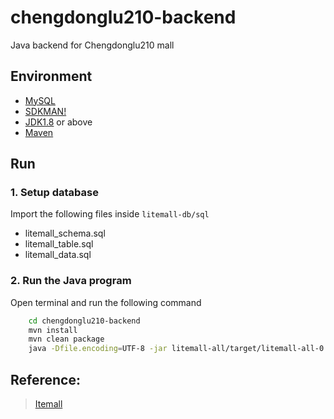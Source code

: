 # chengdonglu210-backend
Java backend for Chengdonglu210 mall

## Environment 
* [MySQL](https://dev.mysql.com/downloads/mysql/)
* [SDKMAN!](https://sdkman.io/install)
* [JDK1.8](https://sdkman.io/jdks#jdk.java.net) or above
* [Maven](https://sdkman.io/sdks#maven)

## Run
### 1. Setup database 
Import the following files inside `litemall-db/sql`
* litemall_schema.sql
* litemall_table.sql
* litemall_data.sql

### 2. Run the Java program
Open terminal and run the following command
```bash
    cd chengdonglu210-backend
    mvn install
    mvn clean package
    java -Dfile.encoding=UTF-8 -jar litemall-all/target/litemall-all-0.1.0-exec.jar
```

## Reference: 
> [Itemall](https://github.com/linlinjava/litemall)


